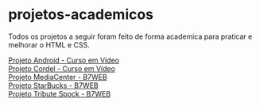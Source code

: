# projetos-academicos
 Todos os projetos a seguir foram feito de forma academica para praticar e melhorar o HTML e CSS.

<lil> <a href="https://joaopauloffnogueira.github.io/projetos-academicos/android/"> Projeto Android - Curso em Vídeo </a> </li> <br> 
<lil> <a href="https://joaopauloffnogueira.github.io/projetos-academicos/Cordel/"> Projeto Cordel - Curso em Vídeo </a> </li> <br> 
<lil> <a href="https://joaopauloffnogueira.github.io/projetos-academicos/mediacenter/"> Projeto MediaCenter - B7WEB </a> </li> <br> 
<lil> <a href="https://joaopauloffnogueira.github.io/projetos-academicos/starbucks/"> Projeto StarBucks - B7WEB </a> </li> <br> 
<lil> <a href="https://joaopauloffnogueira.github.io/projetos-academicos/tribute spock/"> Projeto Tribute Spock - B7WEB </a> </li> <br> 
